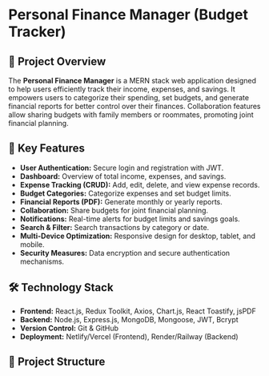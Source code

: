 # Personal Finance Manager (Budget Tracker)

## 📌 Project Overview
The **Personal Finance Manager** is a MERN stack web application designed to help users efficiently track their income, expenses, and savings. It empowers users to categorize their spending, set budgets, and generate financial reports for better control over their finances. Collaboration features allow sharing budgets with family members or roommates, promoting joint financial planning.

## 🌟 Key Features
- **User Authentication:** Secure login and registration with JWT.
- **Dashboard:** Overview of total income, expenses, and savings.
- **Expense Tracking (CRUD):** Add, edit, delete, and view expense records.
- **Budget Categories:** Categorize expenses and set budget limits.
- **Financial Reports (PDF):** Generate monthly or yearly reports.
- **Collaboration:** Share budgets for joint financial planning.
- **Notifications:** Real-time alerts for budget limits and savings goals.
- **Search & Filter:** Search transactions by category or date.
- **Multi-Device Optimization:** Responsive design for desktop, tablet, and mobile.
- **Security Measures:** Data encryption and secure authentication mechanisms.

## 🛠️ Technology Stack
- **Frontend:** React.js, Redux Toolkit, Axios, Chart.js, React Toastify, jsPDF
- **Backend:** Node.js, Express.js, MongoDB, Mongoose, JWT, Bcrypt
- **Version Control:** Git & GitHub
- **Deployment:** Netlify/Vercel (Frontend), Render/Railway (Backend)

## 📁 Project Structure
